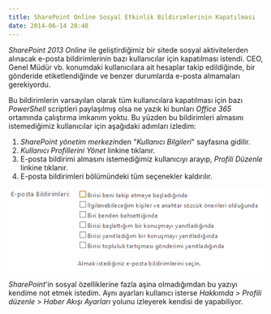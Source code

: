 ```yaml
---
title: SharePoint Online Sosyal Etkinlik Bildirimlerinin Kapatılması
date: 2014-06-14 20:48
---
```


*SharePoint 2013 Online* ile geliştirdiğimiz bir sitede sosyal aktivitelerden alınacak e-posta bildirimlerinin bazı kullanıcılar için kapatılması istendi. CEO, Genel Müdür vb. konumdaki kullanıcılara ait hesaplar takip edildiğinde, bir gönderide etiketlendiğinde ve benzer durumlarda e-posta almamaları gerekiyordu.

<!--more-->
Bu bildirimlerin varsayılan olarak tüm kullanıcılara kapatılması için bazı *PowerShell* scriptleri paylaşılmış olsa ne yazık ki bunları *Office 365* ortamında çalıştırma imkanım yoktu. Bu yüzden bu bildirimleri almasını istemediğimiz kullanıcılar için aşağıdaki adımları izledim:

1. *SharePoint yönetim merkezi*nden "*Kullanıcı Bilgileri*" sayfasına gidilir.
2. *Kullanıcı Profillerini Yönet* linkine tıklanır.
3. E-posta bildirimi almasını istemediğimiz kullanıcıyı arayıp, *Profili Düzenle* linkine tıklanır.
4. E-posta bildirimleri bölümündeki tüm seçenekler kaldırılır.

![sharepoint-email-notifications](/uploads/2014/06/sharepoint-email-notifications.png "sharepoint-email-notifications")

*SharePoint*'in sosyal özelliklerine fazla aşina olmadığımdan bu yazıyı kendime not etmek istedim. Aynı ayarları kullanıcı isterse *Hakkımda* &gt; *Profili düzenle* &gt; *Haber Akışı Ayarları* yolunu izleyerek kendisi de yapabiliyor.
